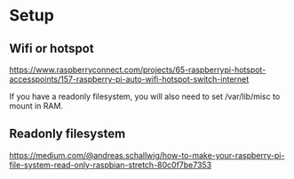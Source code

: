 # Setup

## Wifi or hotspot

https://www.raspberryconnect.com/projects/65-raspberrypi-hotspot-accesspoints/157-raspberry-pi-auto-wifi-hotspot-switch-internet

If you have a readonly filesystem, you will also need to set /var/lib/misc to
mount in RAM.

## Readonly filesystem

https://medium.com/@andreas.schallwig/how-to-make-your-raspberry-pi-file-system-read-only-raspbian-stretch-80c0f7be7353
